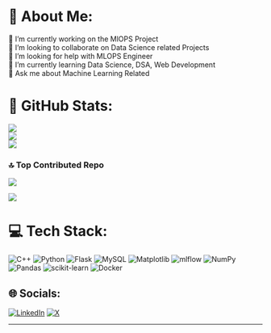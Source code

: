 # 💫 About Me:
🔭 I’m currently working on the MlOPS Project <br>👯 I’m looking to collaborate on  Data Science related Projects<br>🤝 I’m looking for help with MLOPS Engineer <br>🌱 I’m currently learning Data Science, DSA, Web Development <br>💬 Ask me about Machine Learning Related <br>

# 🔶 GitHub Stats:
![](https://github-readme-stats.vercel.app/api?username=AdityaPapal&theme=dark&hide_border=false&include_all_commits=true&count_private=false)<br/>
![](https://github-readme-streak-stats.herokuapp.com/?user=AdityaPapal&theme=dark&hide_border=false)<br/>
![](https://github-readme-stats.vercel.app/api/top-langs/?username=AdityaPapal&theme=dark&hide_border=false&include_all_commits=true&count_private=false&layout=compact)

### 🔝 Top Contributed Repo
![](https://github-contributor-stats.vercel.app/api?username=AdityaPapal&limit=5&theme=dark&combine_all_yearly_contributions=true)

[![](https://visitcount.itsvg.in/api?id=AdityaPapal&icon=2&color=12)](https://visitcount.itsvg.in)

# 💻 Tech Stack:
![C++](https://img.shields.io/badge/c++-%2300599C.svg?style=plastic&logo=c%2B%2B&logoColor=white) ![Python](https://img.shields.io/badge/python-3670A0?style=plastic&logo=python&logoColor=ffdd54) ![Flask](https://img.shields.io/badge/flask-%23000.svg?style=plastic&logo=flask&logoColor=white) ![MySQL](https://img.shields.io/badge/mysql-%2300000f.svg?style=plastic&logo=mysql&logoColor=white) ![Matplotlib](https://img.shields.io/badge/Matplotlib-%23ffffff.svg?style=plastic&logo=Matplotlib&logoColor=black) ![mlflow](https://img.shields.io/badge/mlflow-%23d9ead3.svg?style=plastic&logo=numpy&logoColor=blue) ![NumPy](https://img.shields.io/badge/numpy-%23013243.svg?style=plastic&logo=numpy&logoColor=white) ![Pandas](https://img.shields.io/badge/pandas-%23150458.svg?style=plastic&logo=pandas&logoColor=white) ![scikit-learn](https://img.shields.io/badge/scikit--learn-%23F7931E.svg?style=plastic&logo=scikit-learn&logoColor=white) ![Docker](https://img.shields.io/badge/docker-%230db7ed.svg?style=plastic&logo=docker&logoColor=white)

## 🌐 Socials:
[![LinkedIn](https://img.shields.io/badge/LinkedIn-%230077B5.svg?logo=linkedin&logoColor=white)](https://linkedin.com/in/aditya-papal-040963251) [![X](https://img.shields.io/badge/X-black.svg?logo=X&logoColor=white)](https://x.com/Adityapapal) 

---

<!-- Proudly created with GPRM ( https://gprm.itsvg.in ) -->
